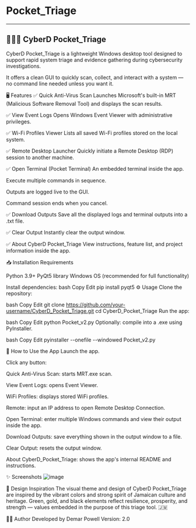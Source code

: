 # Pocket_Triage
----------------------------
👨🏾‍💻 CyberD Pocket_Triage
----------------------------
CyberD Pocket_Triage is a lightweight Windows desktop tool designed to support rapid system triage and evidence gathering during cybersecurity investigations.

It offers a clean GUI to quickly scan, collect, and interact with a system — no command line needed unless you want it.

🖥️ Features
✅ Quick Anti-Virus Scan
Launches Microsoft's built-in MRT (Malicious Software Removal Tool) and displays the scan results.

✅ View Event Logs
Opens Windows Event Viewer with administrative privileges.

✅ Wi-Fi Profiles Viewer
Lists all saved Wi-Fi profiles stored on the local system.

✅ Remote Desktop Launcher
Quickly initiate a Remote Desktop (RDP) session to another machine.

✅ Open Terminal (Pocket Terminal)
An embedded terminal inside the app.

Execute multiple commands in sequence.

Outputs are logged live to the GUI.

Command session ends when you cancel.

✅ Download Outputs
Save all the displayed logs and terminal outputs into a .txt file.

✅ Clear Output
Instantly clear the output window.

✅ About CyberD Pocket_Triage
View instructions, feature list, and project information inside the app.

📥 Installation
Requirements

Python 3.9+
PyQt5 library
Windows OS (recommended for full functionality)

Install dependencies:
bash
Copy
Edit
pip install pyqt5
⚙️ Usage
Clone the repository:

bash
Copy
Edit
git clone https://github.com/your-username/CyberD_Pocket_Triage.git
cd CyberD_Pocket_Triage
Run the app:

bash
Copy
Edit
python Pocket_v2.py
Optionally: compile into a .exe using PyInstaller.

bash
Copy
Edit
pyinstaller --onefile --windowed Pocket_v2.py

📖 How to Use the App
Launch the app.

Click any button:

Quick Anti-Virus Scan: starts MRT.exe scan.

View Event Logs: opens Event Viewer.

WiFi Profiles: displays stored WiFi profiles.

Remote: input an IP address to open Remote Desktop Connection.

Open Terminal: enter multiple Windows commands and view their output inside the app.

Download Outputs: save everything shown in the output window to a file.

Clear Output: resets the output window.

About CyberD_Pocket_Triage: shows the app's internal README and instructions.

✨ Screenshots
![image](https://github.com/user-attachments/assets/e2ee4cfd-c03c-4e1d-ae8a-1a121eb1124d)


🎨 Design Inspiration
The visual theme and design of CyberD Pocket_Triage are inspired by the vibrant colors and strong spirit of Jamaican culture and heritage.
Green, gold, and black elements reflect resilience, prosperity, and strength — values embedded in the purpose of this triage tool. 🇯🇲

👨‍💻 Author
Developed by Demar Powell
Version: 2.0









